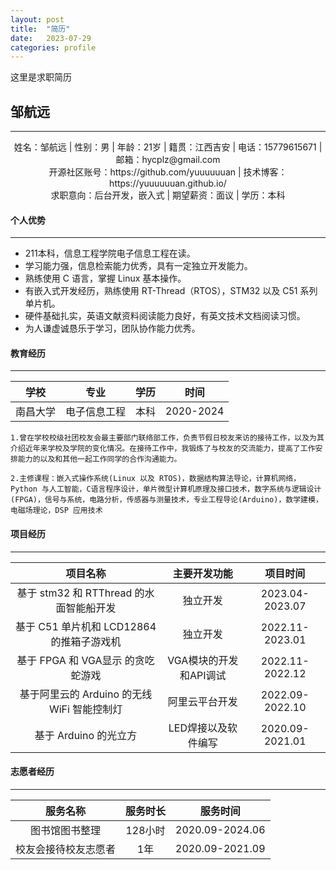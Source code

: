 ```yaml
---
layout: post
title:  "简历"
date:   2023-07-29
categories: profile
---
```


这里是求职简历

 ## 邹航远
------

<center>姓名：邹航远 | 性别：男 | 年龄：21岁 | 籍贯：江西吉安 | 电话：15779615671 | 邮箱：hycplz@gmail.com</center>

<center>开源社区账号：https://github.com/yuuuuuuan | 技术博客：https://yuuuuuuan.github.io/</center>

<center>求职意向：后台开发，嵌入式 | 期望薪资：面议 | 学历：本科</center>

#### 个人优势

------

- 211本科，信息工程学院电子信息工程在读。
- 学习能力强，信息检索能力优秀，具有一定独立开发能力。
- 熟练使用 C 语言，掌握 Linux 基本操作。
- 有嵌入式开发经历，熟练使用 RT-Thread（RTOS），STM32 以及 C51 系列单片机。
- 硬件基础扎实，英语文献资料阅读能力良好，有英文技术文档阅读习惯。
- 为人谦虚诚恳乐于学习，团队协作能力优秀。



#### 教育经历

------

|   学校   |     专业     | 学历 |   时间    |
| :------: | :----------: | :--: | :-------: |
| 南昌大学 | 电子信息工程 | 本科 | 2020-2024 |

	1.曾在学校校级社团校友会最主要部门联络部工作，负责节假日校友来访的接待工作，以及为其介绍近年来学校及学院的变化情况。在接待工作中，我锻炼了与校友的交流能力，提高了工作安排能力的以及和其他一起工作同学的合作沟通能力。
	
	2.主修课程：嵌入式操作系统(Linux 以及 RTOS)，数据结构算法导论，计算机网络，Python 与人工智能，C语言程序设计，单片微型计算机原理及接口技术，数字系统与逻辑设计(FPGA)，信号与系统，电路分析，传感器与测量技术，专业工程导论(Arduino)，数学建模，电磁场理论，DSP 应用技术



#### 项目经历

------


|                  项目名称                   |      主要开发功能      |    项目时间     |
| :-----------------------------------------: | :--------------------: | :-------------: |
|   基于 stm32 和 RTThread 的水面智能船开发   |        独立开发        | 2023.04-2023.07 |
|  基于 C51 单片机和 LCD12864 的推箱子游戏机  |        独立开发        | 2022.11-2023.01 |
|      基于 FPGA 和 VGA显示 的贪吃蛇游戏      | VGA模块的开发和API调试 | 2022.11-2022.12 |
| 基于阿里云的 Arduino 的无线 WiFi 智能控制灯 |     阿里云平台开发     | 2022.09-2022.10 |
|            基于 Arduino 的光立方            |  LED焊接以及软件编写   | 2020.09-2021.01 |



#### 志愿者经历

------


|       服务名称       | 服务时长 |    服务时间     |
| :------------------: | :------: | :-------------: |
|    图书馆图书整理    | 128小时  | 2020.09-2024.06 |
| 校友会接待校友志愿者 |   1年    | 2020.09-2021.09 |